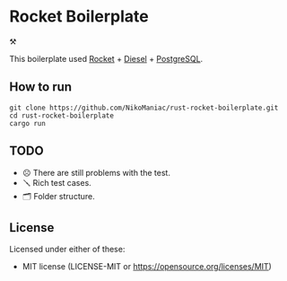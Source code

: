 # Rocket Boilerplate 
:hammer_and_pick: 

This boilerplate used [Rocket](https://rocket.rs/) + [Diesel](https://diesel.rs/) + [PostgreSQL](https://www.postgresql.org).

## How to run

```shell
git clone https://github.com/NikoManiac/rust-rocket-boilerplate.git
cd rust-rocket-boilerplate
cargo run
```

## TODO
- :frowning_face: There are still problems with the test.
- :screwdriver: Rich test cases.
- :card_index_dividers: Folder structure.

## License
Licensed under either of these:
- MIT license (LICENSE-MIT or https://opensource.org/licenses/MIT)


